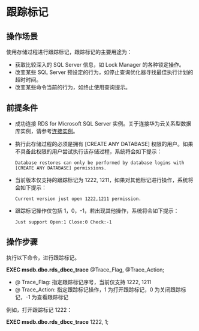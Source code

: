 # 跟踪标记<a name="TOPIC_0142028393"></a>

## 操作场景<a name="section16871105312919"></a>

使用存储过程进行跟踪标记，跟踪标记的主要用途为：

-   获取比较深入的 SQL Server 信息，如 Lock Manager 的各种锁定操作。
-   改变某些 SQL Server 预设定的行为，如停止查询优化器寻找最佳执行计划的超时时间。
-   改变某些命令当前的行为，如终止使用查询提示。

## 前提条件<a name="section101106893016"></a>

-   成功连接 RDS for Microsoft SQL Server 实例。关于连接华为云关系型数据库实例，请参考[连接实例](https://support.huaweicloud.com/qs-rds/rds_03_0007.html)。
-   执行此存储过程的必须是拥有 \[CREATE ANY DATABASE\] 权限的用户。如果不具备此权限的用户尝试执行该存储过程，系统将会如下提示：

    ```
    Database restores can only be performed by database logins with [CREATE ANY DATABASE] permissions.
    ```


-   当前版本仅支持的跟踪标记为 1222, 1211，如果对其他标记进行操作，系统将会如下提示：

    ```
    Current version just open 1222,1211 permission.
    ```

-   跟踪标记操作仅包括 1，0，-1，若出现其他操作，系统将会如下提示：

    ```
    Just support Open:1 Close:0 Check:-1
    ```


## 操作步骤<a name="section1993042173010"></a>

执行以下命令，进行跟踪标记。

**EXEC msdb.dbo.rds\_dbcc\_trace**  @Trace\_Flag, @Trace\_Action;

-   @ Trace\_Flag: 指定跟踪标记序号，当前仅支持 1222, 1211
-   @ Trace\_Action: 指定跟踪标记操作，1 为打开跟踪标记，0 为关闭跟踪标记，-1 为查看跟踪标记

例如，打开跟踪标记 1222：

**EXEC msdb.dbo.rds\_dbcc\_trace**  1222, 1;


